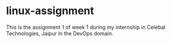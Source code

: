 # linux-assignment
This is the assignment 1 of week 1 during my internship in Celebal Technologies, Jaipur in the DevOps domain.
